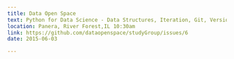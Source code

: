 ```yaml
---
title: Data Open Space
text: Python for Data Science - Data Structures, Iteration, Git, Version Control Predictive Analysis in Teams
location: Panera, River Forest,IL 10:30am
link: https://github.com/dataopenspace/studyGroup/issues/6
date: 2015-06-03

---
```

